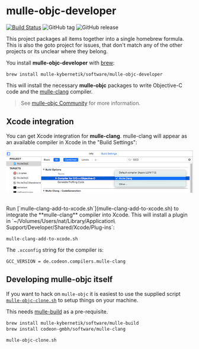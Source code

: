 # mulle-objc-developer

[![Build Status](https://travis-ci.org/mulle-nat/mulle-objc-developer.svg)](https://travis-ci.org/mulle-nat/mulle-objc-developer)
![GitHub tag](https://img.shields.io/github/tag/mulle-nat/mulle-objc-developer.svg)
![GitHub release](https://img.shields.io/github/release/mulle-nat/mulle-objc-developer.svg)


This project packages all items together into a single homebrew formula. This is also the goto project for issues, that don't match any of the other projects or its unclear where they belong.

You install **mulle-objc-developer** with [brew](//brew.sh):

```
brew install mulle-kybernetik/software/mulle-objc-developer
```

This will install the necessary **mulle-objc** packages to write
Objective-C code and the [mulle-clang](//github.com/codeon-gmbh/mulle-clang)
compiler.

> See [mulle-objc Community](//mulle-objc.github.io) for more information.


## Xcode integration

You can get Xcode integration for **mulle-clang**. mulle-clang will appear as
an available compiler in Xcode in the "Build Settings":

![Screeny](pix/xcode-integration.png)


<br>
Run [`mulle-clang-add-to-xcode.sh`](mulle-clang-add-to-xcode.sh) to integrate
the **mulle-clang** compiler into Xcode. This will install a plugin in
`~/Volumes/Users/nat/Library/Application\ Support/Developer/Shared/Xcode/Plug-ins`:

```
mulle-clang-add-to-xcode.sh
```

The `.xcconfig` string for the compiler is:

```
GCC_VERSION = de.codeon.compilers.mulle-clang
```


## Developing mulle-objc itself

If you want to hack on `mulle-objc` it is easiest to use the supplied
script [`mulle-objc-clone.sh`](mulle-objc-clone.sh) to setup things on
your machine.


This needs [mulle-build](//mulle-nat/mulle-build) as a pre-requisite.

```
brew install mulle-kybernetik/software/mulle-build
brew install codeon-gmbh/software/mulle-clang
```

```
mulle-objc-clone.sh
```

